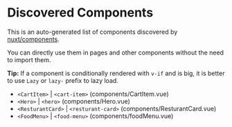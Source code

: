 # Discovered Components

This is an auto-generated list of components discovered by [nuxt/components](https://github.com/nuxt/components).

You can directly use them in pages and other components without the need to import them.

**Tip:** If a component is conditionally rendered with `v-if` and is big, it is better to use `Lazy` or `lazy-` prefix to lazy load.

- `<CartItem>` | `<cart-item>` (components/CartItem.vue)
- `<Hero>` | `<hero>` (components/Hero.vue)
- `<ResturantCard>` | `<resturant-card>` (components/ResturantCard.vue)
- `<FoodMenu>` | `<food-menu>` (components/foodMenu.vue)
